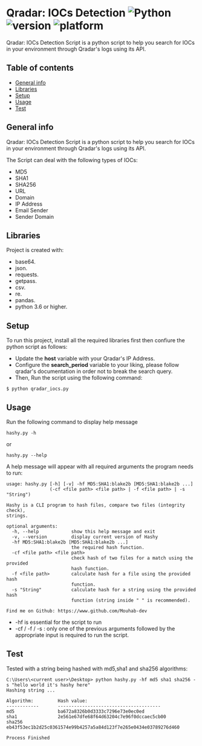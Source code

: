 # Qradar: IOCs Detection ![Python](https://img.shields.io/badge/-Python-black?style=flat&logo=Python) ![version](https://img.shields.io/badge/version-v1.0-blueviolet) ![platform](https://img.shields.io/badge/platform-windows%20%7C%20macos%20%7C%20linux-green)

Qradar: IOCs Detection Script is a python script to help you search for IOCs in your environment through Qradar's logs using its API.

## Table of contents
* [General info](#general-info)
* [Libraries](#libraries)
* [Setup](#setup)
* [Usage](#usage)
* [Test](#test)

## General info
Qradar: IOCs Detection Script is a python script to help you search for IOCs in your environment through Qradar's logs using its API.

The Script can deal with the following types of IOCs:
* MD5
* SHA1
* SHA256
* URL
* Domain
* IP Address
* Email Sender
* Sender Domain

## Libraries
Project is created with:
* base64.
* json.
* requests.
* getpass.
* csv.
* re.
* pandas.
* python 3.6 or higher.

## Setup
To run this project, install all the required libraries first then confiure the python script as follows:

* Update the **host** variable with your Qradar's IP Address.
* Configure the **search_period** variable to your liking, please follow qradar's documentation in order not to break the search query.
* Then, Run the script using the following command:
```
$ python qradar_iocs.py
```

## Usage
Run the following command to display help message
```
hashy.py -h
```
or
```
hashy.py --help
```
A help message will appear with all required arguments the program needs to run:
```
usage: hashy.py [-h] [-v] -hf MD5:SHA1:blake2b [MD5:SHA1:blake2b ...]
                (-cf <file path> <file path> | -f <file path> | -s "String")

Hashy is a CLI program to hash files, compare two files (integrity check),
strings.

optional arguments:
  -h, --help            show this help message and exit
  -v, --version         display current version of Hashy
  -hf MD5:SHA1:blake2b [MD5:SHA1:blake2b ...]
                        the required hash function.
  -cf <file path> <file path>
                        check hash of two files for a match using the provided
                        hash function.
  -f <file path>        calculate hash for a file using the provided hash
                        function.
  -s "String"           calculate hash for a string using the provided hash
                        function (string inside " " is recommended).

Find me on Github: https://www.github.com/Mouhab-dev
```
* -hf is essential for the script to run
* -cf / -f / -s :
only one of the previous arguments followed by the appropriate input is required to run the script.

## Test

Tested with a string being hashed with md5,sha1 and sha256 algorithms:

```
C:\Users\<current user>\Desktop> python hashy.py -hf md5 sha1 sha256 -s "hello world it's hashy here" 
Hashing string ...

Algorithm:         Hash value:
------------       --------------------------------------
md5                ba672a8326b0d3333c7296e73e0ec0ed
sha1               2e561e67dfe68f64d63204c7e96f0dccaec5cb00
sha256             eb43f53ec1b2d25c0361574e99b4257a5a84d123f7e265e0434e03789276d460

Process Finished
```


